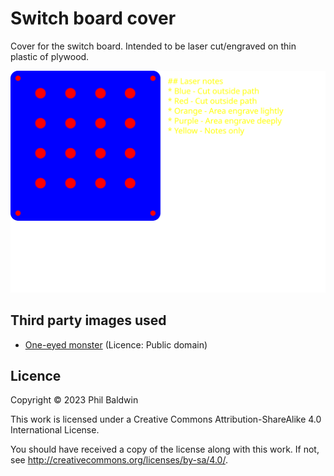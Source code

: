 # Switch board cover

Cover for the switch board. Intended to be laser cut/engraved on thin plastic of plywood.

![Cover design](./cover.svg)

## Third party images used

* [One-eyed monster](https://publicdomainvectors.org/en/free-clipart/One-eyed-monster/37593.html) (Licence: Public domain)

## Licence

Copyright © 2023 Phil Baldwin

This work is licensed under a Creative Commons Attribution-ShareAlike 4.0 International License.

You should have received a copy of the license along with this work. If not, see <http://creativecommons.org/licenses/by-sa/4.0/>.
